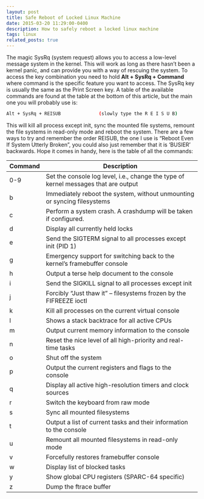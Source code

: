 ```yaml
---
layout: post
title: Safe Reboot of Locked Linux Machine
date: 2015-03-20 11:29:00-0400
description: How to safely reboot a locked linux machine
tags: linux
related_posts: true
---
```


The magic SysRq (system request) allows you to access a low-level message system in the kernel. This will work as long as there hasn’t been a kernel panic, and can provide you with a way of rescuing the system. To access the key combination you need to hold **Alt + SysRq + Command** where command is the specific feature you want to access. The SysRq key is usually the same as the Print Screen key. A table of the available commands are found at the table at the bottom of this article, but the main one you will probably use is:

```bash
Alt + SysRq + REISUB              (slowly type the R E I S U B)
```

This will kill all process except init, sync the mounted file systems, remount the file systems in read-only mode and reboot the system. There are a few ways to try and remember the order REISUB, the one I use is “Reboot Even If System Utterly Broken”, you could also just remember that it is ‘BUSIER’ backwards. Hope it comes in handy, here is the table of all the commands:

| Command | Description |
|---------|-------------|
| 0-9     | Set the console log level, i.e., change the type of kernel messages that are output |
| b       | Immediately reboot the system, without unmounting or syncing filesystems |
| c       | Perform a system crash. A crashdump will be taken if configured. |
| d       | Display all currently held locks |
| e       | Send the SIGTERM signal to all processes except init (PID 1) |
| g       | Emergency support for switching back to the kernel’s framebuffer console |
| h       | Output a terse help document to the console |
| i       | Send the SIGKILL signal to all processes except init |
| j       | Forcibly “Just thaw it” – filesystems frozen by the FIFREEZE ioctl |
| k       | Kill all processes on the current virtual console |
| l       | Shows a stack backtrace for all active CPUs |
| m       | Output current memory information to the console |
| n       | Reset the nice level of all high-priority and real-time tasks |
| o       | Shut off the system |
| p       | Output the current registers and flags to the console |
| q       | Display all active high-resolution timers and clock sources |
| r       | Switch the keyboard from raw mode |
| s       | Sync all mounted filesystems |
| t       | Output a list of current tasks and their information to the console |
| u       | Remount all mounted filesystems in read-only mode |
| v       | Forcefully restores framebuffer console |
| w       | Display list of blocked tasks |
| y       | Show global CPU registers (SPARC-64 specific) |
| z       | Dump the ftrace buffer |
